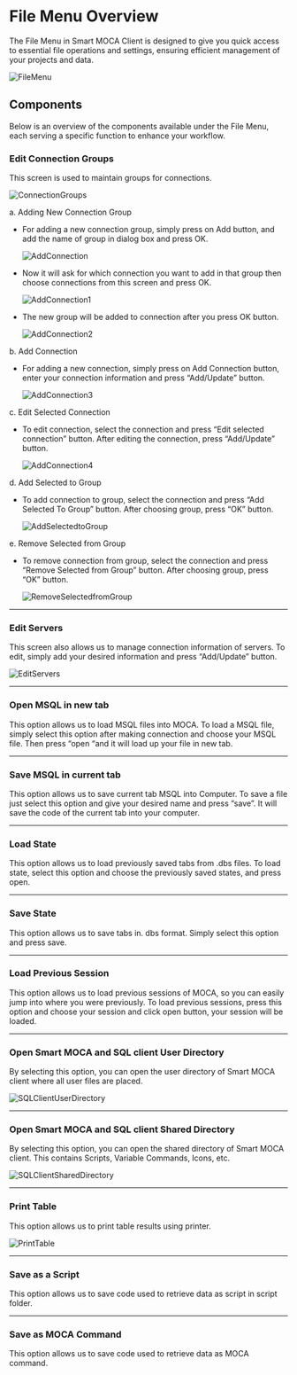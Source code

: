 # File Menu Overview

The File Menu in Smart MOCA Client is designed to give you quick access to essential file operations and settings, ensuring efficient management of your projects and data.

![FileMenu](../.attachments/file-menu/FileMenu.png)

## Components

Below is an overview of the components available under the File Menu, each serving a specific function to enhance your workflow.

### Edit Connection Groups

This screen is used to maintain groups for connections.

![ConnectionGroups](../.attachments/file-menu/ConnectionGroups.png)

a. Adding New Connection Group
- For adding a new connection group, simply press on Add button, and add the name of group in dialog box and press OK.

    ![AddConnection](../.attachments/file-menu/AddConnection.png)

- Now it will ask for which connection you want to add in that group then choose connections from this screen and press OK.

    ![AddConnection1](../.attachments/file-menu/AddConnection1.png)

- The new group will be added to connection after you press OK button.

    ![AddConnection2](../.attachments/file-menu/AddConnection2.png)

b. Add Connection 
- For adding a new connection, simply press on Add Connection button, enter your connection information and press “Add/Update” button.

    ![AddConnection3](../.attachments/file-menu/AddConnection3.png)

c. Edit Selected Connection 
- To edit connection, select the connection and press “Edit selected connection” button. After editing the connection, press “Add/Update” button.

    ![AddConnection4](../.attachments/file-menu/AddConnection4.png)

d. Add Selected to Group 
- To add connection to group, select the connection and press “Add Selected To Group” button. After choosing group, press “OK” button.

    ![AddSelectedtoGroup](../.attachments/file-menu/AddSelectedtoGroup.png)

e. Remove Selected from Group 
- To remove connection from group, select the connection and press “Remove Selected from Group” button. After choosing group, press “OK” button.

    ![RemoveSelectedfromGroup](../.attachments/file-menu/RemoveSelectedfromGroup.png)

---

### Edit Servers

This screen also allows us to manage connection information of servers. To edit, simply add your desired information and press “Add/Update” button.

![EditServers](../.attachments/file-menu/EditServers.png)

---

### Open MSQL in new tab

This option allows us to load MSQL files into MOCA. To load a MSQL file, simply select this option after making connection and choose your MSQL file. Then press “open “and it will load up your file in new tab.

---

### Save MSQL in current tab

This option allows us to save current tab MSQL into Computer. To save a file just select this option and give your desired name and press “save”. It will save the code of the current tab into your computer. 

---

### Load State

This option allows us to load previously saved tabs from .dbs files. To load state, select this option and choose the previously saved states, and press open.

---

### Save State
This option allows us to save tabs in. dbs format. Simply select this option and press save.

---

### Load Previous Session

This option allows us to load previous sessions of MOCA, so you can easily jump into where you were previously. To load previous sessions, press this option and choose your session and click open button, your session will be loaded.

---

### Open Smart MOCA and SQL client User Directory

By selecting this option, you can open the user directory of Smart MOCA client where all user files are placed.

![SQLClientUserDirectory](../.attachments/file-menu/SQLClientUserDirectory.png)

---

### Open Smart MOCA and SQL client Shared Directory

By selecting this option, you can open the shared directory of Smart MOCA client. This contains Scripts, Variable Commands, Icons, etc.

![SQLClientSharedDirectory](../.attachments/file-menu/SQLClientSharedDirectory.png)

---

### Print Table

This option allows us to print table results using printer.

![PrintTable](../.attachments/file-menu/PrintTable.png)

---

### Save as a Script

This option allows us to save code used to retrieve data as script in script folder.

---

### Save as MOCA Command

This option allows us to save code used to retrieve data as MOCA command.



